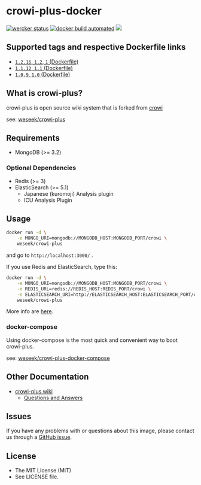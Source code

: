 crowi-plus-docker
==================

[![wercker status](https://app.wercker.com/status/9a2ecec089dee1e6f308f5d0d1e090ae/s/ "wercker status")](https://app.wercker.com/project/byKey/9a2ecec089dee1e6f308f5d0d1e090ae) [![docker build automated](https://img.shields.io/docker/automated/jrottenberg/ffmpeg.svg)](https://hub.docker.com/r/weseek/crowi-plus/) [![](https://images.microbadger.com/badges/image/weseek/crowi-plus.svg)](https://microbadger.com/images/weseek/crowi-plus)

Supported tags and respective Dockerfile links
------------------------------------------------

* [`1.2.16`, `1.2`, `1` (Dockerfile)](https://github.com/weseek/crowi-plus-docker/blob/v1.2.16/Dockerfile)
* [`1.1.12`, `1.1` (Dockerfile)](https://github.com/weseek/crowi-plus-docker/blob/v1.1.12/Dockerfile)
* [`1.0.9`, `1.0` (Dockerfile)](https://github.com/weseek/crowi-plus-docker/blob/v1.0.9/Dockerfile)


What is crowi-plus?
-------------------

crowi-plus is open source wiki system that is forked from [crowi](https://github.com/weseek/crowi/crowi)

see: [weseek/crowi-plus](https://github.com/weseek/crowi-plus)


Requirements
-------------

* MongoDB (>= 3.2)

### Optional Dependencies

* Redis (>= 3)
* ElasticSearch (>= 5.1)
  * Japanese (kuromoji) Analysis plugin
  * ICU Analysis Plugin


Usage
-----

```bash
docker run -d \
    -e MONGO_URI=mongodb://MONGODB_HOST:MONGODB_PORT/crowi \
    weseek/crowi-plus
```

and go to `http://localhost:3000/` .

If you use Redis and ElasticSearch, type this:

```bash
docker run -d \
    -e MONGO_URI=mongodb://MONGODB_HOST:MONGODB_PORT/crowi \
    -e REDIS_URL=redis://REDIS_HOST:REDIS_PORT/crowi \
    -e ELASTICSEARCH_URI=http://ELASTICSEARCH_HOST:ELASTICSEARCH_PORT/crowi \
    weseek/crowi-plus
```

More info are [here](https://github.com/crowi/crowi/wiki/Install-and-Configuration#env-parameters).


### docker-compose

Using docker-compose is the most quick and convenient way to boot crowi-plus.

see: [weseek/crowi-plus-docker-compose](https://github.com/weseek/crowi-plus-docker-compose)

Other Documentation
--------------------

* [crowi-plus wiki](https://github.com/weseek/crowi-plus/wiki)
  * [Questions and Answers](https://github.com/weseek/crowi-plus/wiki/Questions-and-Answers)
  
  
Issues
------

If you have any problems with or questions about this image, please contact us through a [GitHub issue](https://github.com/weseek/crowi-plus-docker-compose/issues).


License
---------

* The MIT License (MIT)
* See LICENSE file.
